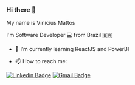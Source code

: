 ### Hi there 👋

My name is Vinícius Mattos

I'm Software Developer 💻 from Brazil 🇧🇷


<a href="https://github-readme-stats-git-masterrstaa-rickstaa.vercel.app/api?username={viniciusdeoliveira99}&theme={dark}" ></a>


- 🌱 I’m currently learning ReactJS and PowerBI


- 📫 How to reach me: 

<a href="https://www.linkedin.com/in/vin%C3%ADcius-mattos-2832a663/" target="_blank"><img src="https://img.shields.io/badge/LinkedIn-0077B5?style=for-the-badge&logo=linkedin&logoColor=white" alt="Linkedin Badge" /></a>
<a href="mailto:viniciusmattos99@gmail.com" target="_blank"><img src="https://img.shields.io/badge/Gmail-D14836?style=for-the-badge&logo=gmail&logoColor=white" alt="Gmail Badge" /></a>

